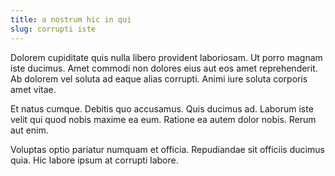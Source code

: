 ```yaml
---
title: a nostrum hic in qui
slug: corrupti iste
---
```


Dolorem cupiditate quis nulla libero provident laboriosam. Ut porro magnam iste ducimus. Amet commodi non dolores eius aut eos amet reprehenderit. Ab dolorem vel soluta ad eaque alias corrupti. Animi iure soluta corporis amet vitae.

Et natus cumque. Debitis quo accusamus. Quis ducimus ad. Laborum iste velit qui quod nobis maxime ea eum. Ratione ea autem dolor nobis. Rerum aut enim.

Voluptas optio pariatur numquam et officia. Repudiandae sit officiis ducimus quia. Hic labore ipsum at corrupti labore.
